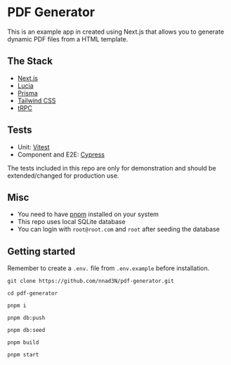 # PDF Generator

This is an example app in created using Next.js that allows you to generate dynamic PDF files from a HTML template.

## The Stack
- [Next.js](https://nextjs.org)
- [Lucia](https://lucia-auth.com)
- [Prisma](https://prisma.io)
- [Tailwind CSS](https://tailwindcss.com)
- [tRPC](https://trpc.io)

## Tests
- Unit: [Vitest](https://vitest.dev/)
- Component and E2E: [Cypress](https://www.cypress.io/)

The tests included in this repo are only for demonstration and should be extended/changed for production use.

## Misc
- You need to have [pnpm](https://pnpm.io/) installed on your system
- This repo uses local SQLite database
- You can login with `root@root.com` and `root` after seeding the database

## Getting started
Remember to create a `.env.` file from `.env.example` before installation. 
```
git clone https://github.com/nnad3N/pdf-generator.git
```
```
cd pdf-generator
```
```
pnpm i
```
```
pnpm db:push
```
```
pnpm db:seed
```
```
pnpm build
```
```
pnpm start
```
